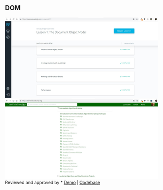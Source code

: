 ## DOM
![JavaScript Basics](assets/task6.0.jpg)
![JavaScript Basics](assets/task6.1.jpg)
Reviewed and approved by * [Demo](https://romanovaleksander.github.io/js-dom/) | [Codebase](https://github.com/RomanovAleksander/kottans-frontend/tree/master/task_js_dom)
 
 